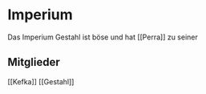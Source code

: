 # Imperium
Das Imperium Gestahl ist böse und hat [[Perra]] zu seiner 

## Mitglieder
[[Kefka]]
[[Gestahl]]